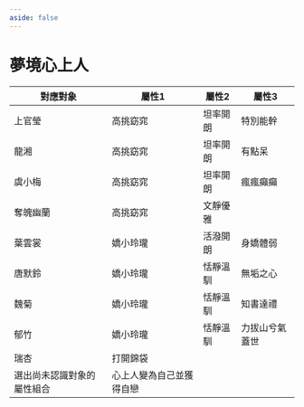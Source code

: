 ```yaml
---
aside: false
---
```


# 夢境心上人

<table>
  <thead>
    <tr>
      <th>對應對象</th>
      <th>屬性1</th>
      <th>屬性2</th>
      <th>屬性3</th>
    </tr>
  </thead>
  <tbody>
    <tr>
      <td>上官瑩</td>
      <td>高挑窈窕</td>
      <td>坦率開朗</td>
      <td>特別能幹</td>
    </tr>
    <tr>
      <td>龍湘</td>
      <td>高挑窈窕</td>
      <td>坦率開朗</td>
      <td>有點呆</td>
    </tr>
    <tr>
      <td>虞小梅</td>
      <td>高挑窈窕</td>
      <td>坦率開朗</td>
      <td>瘋瘋癲癲</td>
    </tr>
    <tr>
      <td>奪魄幽蘭</td>
      <td>高挑窈窕</td>
      <td>文靜優雅</td>
      <td></td>
    </tr>
    <tr>
      <td>葉雲裳</td>
      <td>嬌小玲瓏</td>
      <td>活潑開朗</td>
      <td>身嬌體弱</td>
    </tr>
    <tr>
      <td>唐默鈴</td>
      <td>嬌小玲瓏</td>
      <td>恬靜溫馴</td>
      <td>無垢之心</td>
    </tr>
    <tr>
      <td>魏菊</td>
      <td>嬌小玲瓏</td>
      <td>恬靜溫馴</td>
      <td>知書達禮</td>
    </tr>
    <tr>
      <td>郁竹</td>
      <td>嬌小玲瓏</td>
      <td>恬靜溫馴</td>
      <td>力拔山兮氣蓋世</td>
    </tr>
    <tr>
      <td>瑞杏</td>
      <td>打開錦袋</td>
      <td></td>
      <td></td>
    </tr>
    <tr>
      <td>選出尚未認識對象的屬性組合</td>
      <td>心上人變為自己並獲得自戀</td>
      <td></td>
      <td></td>
    </tr>
  </tbody>
</table>

